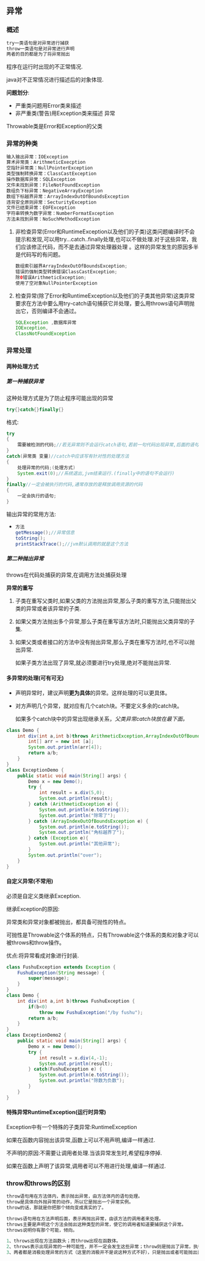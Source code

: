## 异常

### **概述**

```java
try一类语句是对异常进行捕获
throw一类语句是对异常进行声明
两者的目的都是为了将异常抛出
```

程序在运行时出现的不正常情况.

java对不正常情况进行描述后的对象体现.

**问题划分**:

- 严重类问题用Error类来描述
- 非严重类(警告)用Exception类来描述      异常

Throwable类是Error和Exception的父类

### **异常的种类**

```java
输入输出异常：IOException
算术异常类：ArithmeticExecption
空指针异常类：NullPointerException
类型强制转换异常：ClassCastException
操作数据库异常：SQLException
文件未找到异常：FileNotFoundException
数组负下标异常：NegativeArrayException
数组下标越界异常：ArrayIndexOutOfBoundsException
违背安全原则异常：SecturityException
文件已结束异常：EOFException
字符串转换为数字异常：NumberFormatException
方法未找到异常：NoSuchMethodException
```

1. 非检查异常(Error和RuntimeException以及他们的子类)这类问题编译时不会提示和发现,可以用try...catch..finally处理,也可以不做处理.对于这些异常，我们应该修正代码，而不是去通过异常处理器处理 。这样的异常发生的原因多半是代码写的有问题。

   ```java
   数组索引越界ArrayIndexOutOfBoundsException;
   错误的强制类型转换错误ClassCastException;
   除0错误ArithmeticException;
   使用了空对象NullPointerException
   ```

2. 检查异常(除了Error和RuntimeException以及他们的子类其他异常)这类异常要求在方法中要么用try-catch语句捕获它并处理，要么用throws语句声明抛出它，否则编译不会通过。

   ```java
   SQLException ,数据库异常
   IOException,
   ClassNotFoundException 
   ```

### **异常处理**

#### 两种处理方式

##### 第一种捕获异常

这种处理方式是为了防止程序可能出现的异常

```java
try{}catch{}finally{}
```

格式:

```java
try
{
    需要被检测的代码;//若无异常则不会运行catch语句,若前一句代码出现异常,后面的语句不					会再被运行
}
catch(异常类 变量)//catch中应该写有针对性的处理方法
{
    处理异常的代码;(处理方式)
    System.exit(0);//系统退出,jvm结束运行.(finally中的语句不会运行)
}
finally//一定会被执行的代码,通常存放的是释放调用资源的代码
{
    一定会执行的语句;
}
```

输出异常的常用方法:

- ```java
  方法
  getMessage();//异常信息
  toString();
  printStackTrace();//jvm默认调用的就是这个方法
  ```

##### 第二种抛出异常

throws在代码处捕获的异常,在调用方法处捕获处理

 **异常的重写**

1. 子类在重写父类时,如果父类的方法抛出异常,那么子类的重写方法,只能抛出父类的异常或者该异常的子类.

2. 如果父类方法抛出多个异常,那么子类在重写该方法时,只能抛出父类异常的子集.

3. 如果父类或者接口的方法中没有抛出异常,那么子类在重写方法时,也不可以抛出异常.

   如果子类方法出现了异常,就必须要进行try处理,绝对不能抛出异常.

#### **多异常的处理**(可有可无)

- 声明异常时，建议声明**更为具体**的异常。这样处理的可以更具体。

- 对方声明几个异常，就对应有几个catch块。不要定义多余的catch块。

  如果多个catch块中的异常出现继承关系，*父类异常catch块放在最下面。*

```java
class Demo {
    int div(int a,int b)throws ArithmeticException,ArrayIndexOutOfBoundsException {
        int[] arr = new int [a];
        System.out.println(arr[4]);
        return a/b;
    }
}
class ExceptionDemo {
    public static void main(String[] args) {
        Demo x = new Demo();
        try {
            int result = x.div(5,0);
            System.out.println(result);
        } catch (ArithmeticException e) {
            System.out.println(e.toString());
            System.out.println("除零了");
        } catch (ArrayIndexOutOfBoundsException e) {
            System.out.println(e.toString());
            System.out.println("角标越界了");
        } catch (Exception e){
            System.out.println("其他异常");
        }
        System.out.println("over");
    }
}
```

#### 自定义异常(不常用)

必须是自定义类继承Exception.

继承Exception的原因:

异常类和异常对象都被抛出，都具备可抛性的特点。

可抛性是Throwable这个体系的特点，只有Throwable这个体系的类和对象才可以被throws和throw操作。

优点:将异常看成对象进行封装.

```java
class FushuException extends Exception {
    FushuException(String message) {
        super(message);
    }
}
class Demo {
    int div(int a,int b)throws FushuException {
        if(b<0)
            throw new FushuException("/by fushu");
        return a/b;
    }
}
class ExceptionDemo2 {
    public static void main(String[] args) {
        Demo x = new Demo();
        try {
            int result = x.div(4,-1);
            System.out.println(result);
        } catch(FushuException e) {
            System.out.println(e.toString());
            System.out.println("除数为负数");
        }
    }
}

```

#### **特殊异常RuntimeException(运行时异常)**

Exception中有一个特殊的子类异常:RuntimeException

如果在函数内容抛出该异常,函数上可以不用声明,编译一样通过.

不声明的原因:不需要让调用者处理.当该异常发生时,希望程序停掉.

如果在函数上声明了该异常,调用者可以不用进行处理,编译一样通过.

### throw和throws的区别

```java
throw语句用在方法体内，表示抛出异常，由方法体内的语句处理。
throw是具体向外抛异常的动作，所以它是抛出一个异常实例。
throw的话，那就是你把那个倾向变成真实的了。
```

```java
throws语句用在方法声明后面，表示再抛出异常，由该方法的调用者来处理。
throws主要是声明这个方法会抛出这种类型的异常，使它的调用者知道要捕获这个异常。
throws说明你有那个可能，倾向。
```

```java
1、throws出现在方法函数头；而throw出现在函数体。
2、throws表示出现异常的一种可能性，并不一定会发生这些异常；throw则是抛出了异常，执行throw则一定抛出了某种异常。
3、两者都是消极处理异常的方式（这里的消极并不是说这种方式不好），只是抛出或者可能抛出异常，但是不会由函数去处理异常，真正的处理异常由函数的上层调用处理。
```


